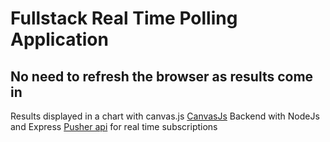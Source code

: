 # Fullstack Real Time Polling Application
## No need to refresh the browser as results come in

Results displayed in a chart with canvas.js [CanvasJs](https://canvasjs.com/)
Backend with NodeJs and Express 
[Pusher api](https://pusher.com/) for real time subscriptions
